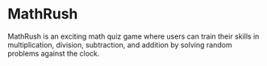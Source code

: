 # MathRush
MathRush is an exciting math quiz game where users can train their skills in multiplication, division, subtraction, and addition by solving random problems against the clock.
